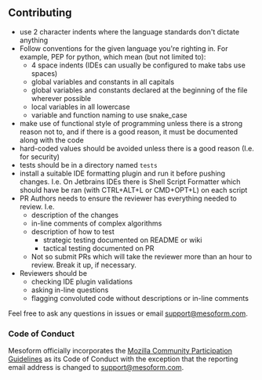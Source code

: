 ## Contributing
* use 2 character indents where the language standards don't dictate anything
* Follow conventions for the given language you're righting in. For example, PEP for python, which mean (but not limited to):
  * 4 space indents (IDEs can usually be configured to make tabs use spaces)
  * global variables and constants in all capitals
  * global variables and constants declared at the beginning of the file wherever possible
  * local variables in all lowercase
  * variable and function naming to use snake_case
* make use of functional style of programming unless there is a strong reason not to, and if there is a good reason, it must be documented along with the code
* hard-coded values should be avoided unless there is a good reason (I.e. for security)
* tests should be in a directory named `tests`
* install a suitable IDE formatting plugin and run it before pushing changes. I.e. On Jetbrains IDEs
 there is Shell Script Formatter which should have be ran (with CTRL+ALT+L or CMD+OPT+L) on each
 script
* PR Authors needs to ensure the reviewer has everything needed to review. I.e.
  * description of the changes
  * in-line comments of complex algorithms
  * description of how to test
    * strategic testing documented on README or wiki
    * tactical testing documented on PR
  * Not so submit PRs which will take the reviewer more than an hour to review. Break it up, if necessary.
* Reviewers should be
  * checking IDE plugin validations
  * asking in-line questions
  * flagging convoluted code without descriptions or in-line comments
 
Feel free to ask any questions in issues or email [support@mesoform.com](mailto:support@mesoform.com).

### Code of Conduct

Mesoform officially incorporates the [Mozilla Community Participation Guidelines](https://www.mozilla.org/en-US/about/governance/policies/participation/) as its Code of Conduct with the exception that the reporting email address is changed to [support@mesoform.com](mailto:support@mesoform.com).
